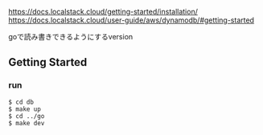 https://docs.localstack.cloud/getting-started/installation/
https://docs.localstack.cloud/user-guide/aws/dynamodb/#getting-started

goで読み書きできるようにするversion

## Getting Started

### run
```
$ cd db
$ make up
$ cd ../go
$ make dev
```
